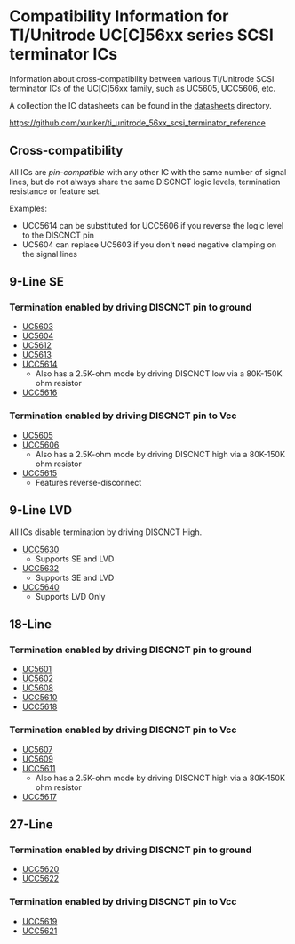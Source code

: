 # Compatibility Information for TI/Unitrode UC[C]56xx series SCSI terminator ICs

Information about cross-compatibility between various TI/Unitrode SCSI terminator ICs of the UC[C]56xx family, such as UC5605, UCC5606, etc.

A collection the IC datasheets can be found in the [datasheets](datasheets/) directory.

https://github.com/xunker/ti_unitrode_56xx_scsi_terminator_reference

## Cross-compatibility

All ICs are *pin-compatible* with any other IC with the same number of signal lines, but do not always share the same DISCNCT logic levels, termination resistance or feature set.

Examples:
* UCC5614 can be substituted for UCC5606 if you reverse the logic level to the DISCNCT pin
* UC5604 can replace UC5603 if you don't need negative clamping on the signal lines

## 9-Line SE
### Termination enabled by driving DISCNCT pin to ground

* [UC5603](datasheets/uc5603.pdf)
* [UC5604](datasheets/uc5604.pdf)
* [UC5612](datasheets/uc5612.pdf)
* [UC5613](datasheets/uc5613.pdf)
* [UCC5614](datasheets/ucc5614.pdf)
  * Also has a 2.5K-ohm mode by driving DISCNCT low via a 80K-150K ohm resistor
* [UCC5616](datasheets/ucc5616.pdf)

### Termination enabled by driving DISCNCT pin to Vcc

* [UC5605](datasheets/uc5605.pdf)
* [UCC5606](datasheets/ucc5606.pdf)
  * Also has a 2.5K-ohm mode by driving DISCNCT high via a 80K-150K ohm resistor
* [UCC5615](datasheets/ucc5615.pdf)
  * Features reverse-disconnect

## 9-Line LVD

All ICs disable termination by driving DISCNCT High.

* [UCC5630](datasheets/ucc5630.pdf)
  * Supports SE and LVD
* [UCC5632](datasheets/ucc5632.pdf)
  * Supports SE and LVD
* [UCC5640](datasheets/ucc5640.pdf)
  * Supports LVD Only

## 18-Line

### Termination enabled by driving DISCNCT pin to ground

* [UC5601](datasheets/uc5601.pdf)
* [UC5602](datasheets/uc5602.pdf)
* [UC5608](datasheets/uc5608.pdf)
* [UCC5610](datasheets/ucc5610.pdf)
* [UCC5618](datasheets/ucc5618.pdf)

### Termination enabled by driving DISCNCT pin to Vcc

* [UC5607](datasheets/uc5607.pdf)
* [UC5609](datasheets/uc5609.pdf)
* [UCC5611](datasheets/ucc5611.pdf)
  * Also has a 2.5K-ohm mode by driving DISCNCT high via a 80K-150K ohm resistor
* [UCC5617](datasheets/ucc5617.pdf)
## 27-Line

### Termination enabled by driving DISCNCT pin to ground

* [UCC5620](datasheets/ucc5620.pdf)
* [UCC5622](datasheets/ucc5622.pdf)

### Termination enabled by driving DISCNCT pin to Vcc

* [UCC5619](datasheets/ucc5619.pdf)
* [UCC5621](datasheets/ucc5621.pdf)
